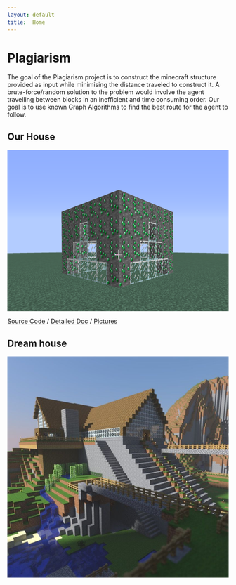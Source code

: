 ```yaml
---
layout: default
title:  Home
---
```


# Plagiarism

The goal of the Plagiarism project is to construct the minecraft structure provided as input while minimising the distance traveled to construct it. A brute-force/random solution to the problem would involve the agent travelling between blocks in an inefficient and time consuming order. Our goal is to use known Graph Algorithms to find the best route for the agent to follow. 

## Our House

<img src="https://raw.githubusercontent.com/thebrainygeek/plagiarism/master/docs/images/mission5House.png" width="682" height="368" align="middle"/>

[Source Code][refCode] / [Detailed Doc][refDoc] / [Pictures][refPictures]

[refCode]: https://github.com/thebrainygeek/plagiarism/tree/master/project
[refDoc]: https://github.com/thebrainygeek/plagiarism/tree/master/docs
[refPictures]: https://github.com/thebrainygeek/plagiarism/tree/master/docs/images

## Dream house 
![Large sample house](https://raw.githubusercontent.com/thebrainygeek/plagiarism/master/docs/images/minecraft_big_house.jpg)
